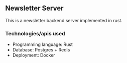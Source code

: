 ## Newsletter Server

This is a newsletter backend server implemented in rust.

### Technologies/apis used

- Programming language: Rust
- Database: Postgres + Redis
- Deployment: Docker
